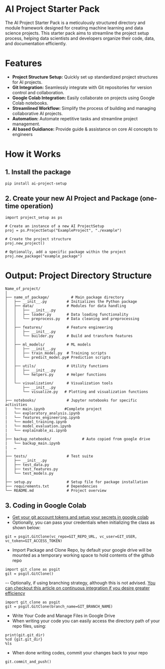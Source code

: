 # AI Project Starter Pack
The AI Project Starter Pack is a meticulously structured directory and module framework designed for creating machine learning and data science projects. This starter pack aims to streamline the project setup process, helping data scientists and developers organize their code, data, and documentation efficiently. 

# Features
- **Project Structure Setup:** Quickly set up standardized project structures for AI projects.
- **Git Integration:** Seamlessly integrate with Git repositories for version control and collaboration.
- **Google Colab Integration:** Easily collaborate on projects using Google Colab notebooks.
- **Streamlined Workflow:** Simplify the process of building and managing collaborative AI projects.
- **Automation:** Automate repetitive tasks and streamline project management.
- **AI based Guidiance:** Provide guide & assistance on core AI concepts to engineers

# How it Works
## 1. Install the package  
   `pip install ai-project-setup`  

## 2. Create your new AI Project and Package (one-time operation)
```
import project_setup as ps

# Create an instance of a new AI ProjectSetup
proj = ps.ProjectSetup("ExampleProject", "./example")

# Create the project structure
proj.new_project()

# Optionally, add a specific package within the project
proj.new_package("example_package")
```

# Output: Project Directory Structure
```
Name_of_project/
│
├── name_of_package/          # Main package directory
│   ├── __init__.py         # Initializes the Python package
│   ├── data/               # Modules for data handling
│   │   ├── __init__.py
│   │   ├── loader.py       # Data loading functionality
│   │   └── preprocess.py   # Data cleaning and preprocessing
│   │
│   ├── features/           # Feature engineering
│   │   ├── __init__.py
│   │   └── builder.py      # Build and transform features
│   │
│   ├── ml_models/          # ML models
│   │   ├── __init__.py
│   │   ├── train_model.py  # Training scripts
│   │   └── predict_model.py# Prediction scripts
│   │
│   ├── utils/              # Utility functions
│   │   ├── __init__.py
│   │   └── helpers.py      # Helper functions
│   │
│   └── visualization/      # Visualization tools
│       ├── __init__.py
│       └── visualize.py   # Plotting and visualization functions
│
├── notebooks/              # Jupyter notebooks for specific activities
|   └── main.ipynb		   #Complete project
│   └── exploratory_analysis.ipynb
|   └── features_engineering.ipynb
|   └── model_training.ipynb
|   └── model_evaluation.ipynb
|   └── explainable_ai.ipynb
|
├── backup_notebooks/              # Auto copied from google drive
|   └── backup_main.ipynb  
|   …
|
├── tests/                  # Test suite
│   ├── __init__.py
│   ├── test_data.py
│   ├── test_features.py
│   └── test_models.py
│
├── setup.py                # Setup file for package installation
├── requirements.txt        # Dependencies
└── README.md               # Project overview
```

## 3. Coding in Google Colab
- [Get your git account tokens and setup your secrets in google colab](https://github.com/pat2echo/AI-Project-Starter-Pack/blob/main/docs/how%20to%20setup%20secrets.md)   
- Optionally, you can pass your credentials when initializing the class as shown below:
```
git = psgit.GitClone(vc_repo=GIT_REPO_URL, vc_user=GIT_USER, vc_token=GIT_ACCESS_TOKEN)
```

- Import Package and Clone Repo, by default your google drive will be mounted as a temporary working space to hold contents of the github repo
```
import git_clone as psgit
git = psgit.GitClone()
```

-- Optionally, if using branching strategy, although this is not advised. [You can checkout this article on continuous integration if you desire greater efficiency](https://medium.com/@pat2echo/dare-to-get-rapid-feedback-continuous-development-deployment-strategy-8516df6e9e26)
```
import git_clone as psgit
git = psgit.GitClone(branch_name=GIT_BRANCH_NAME)
```

- Write Your Code and Manage Files in Google Drive
- When writing your code you can easily access the directory path of your repo files, using:
```
print(git.git_dir)
%cd {git.git_dir}
%ls
```
- When done writing codes, commit your changes back to your repo
```
git.commit_and_push()
```

